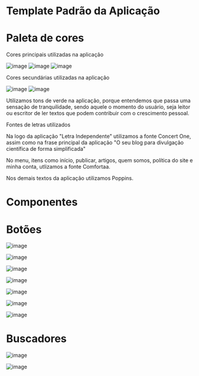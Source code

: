 # Template Padrão da Aplicação

# Paleta de cores

Cores principais utilizadas na aplicação

![image](https://github.com/ICEI-PUC-Minas-PMV-ADS/Letra-Independente/assets/111437215/35a6e8fe-5559-4be8-92a0-5fc93c3a13f9) ![image](https://github.com/ICEI-PUC-Minas-PMV-ADS/Letra-Independente/assets/111437215/4cbfe67c-fb49-4824-b622-a5dee853545b) ![image](https://github.com/ICEI-PUC-Minas-PMV-ADS/Letra-Independente/assets/111437215/0903f4f9-723e-47ba-af86-90cb67abb383)

Cores secundárias utilizadas na aplicação

![image](https://github.com/ICEI-PUC-Minas-PMV-ADS/Letra-Independente/assets/111437215/8a31640d-f208-4ff5-9e99-a9ccc3a2341c) ![image](https://github.com/ICEI-PUC-Minas-PMV-ADS/Letra-Independente/assets/111437215/43356994-bf3d-49e3-a344-a467b45feabe) 


Utilizamos tons de verde na aplicação, porque entendemos que passa uma sensação de tranquilidade, sendo aquele o momento do usuário, seja leitor ou escritor de ler textos que podem contribuir com o crescimento pessoal.

Fontes de letras utilizados

Na logo da aplicação "Letra Independente" utilizamos a fonte Concert One, assim como na frase principal da aplicação "O seu blog para divulgação científica de forma simplificada"

No menu, itens como início, publicar, artigos, quem somos, política do site e minha conta, utlizamos a fonte Comfortaa.

Nos demais textos da aplicação utilizamos Poppins.

# Componentes

# Botões

![image](https://github.com/ICEI-PUC-Minas-PMV-ADS/Letra-Independente/assets/111437215/79cc8117-f41f-4b6c-8109-1ad185393cab) 

![image](https://github.com/ICEI-PUC-Minas-PMV-ADS/Letra-Independente/assets/111437215/a94905a7-3c72-4454-99ed-5a5eb1611463)

![image](https://github.com/ICEI-PUC-Minas-PMV-ADS/Letra-Independente/assets/111437215/84f67acb-9b64-4139-8f63-3a00e328ec29)  

![image](https://github.com/ICEI-PUC-Minas-PMV-ADS/Letra-Independente/assets/111437215/a67b555e-0e83-4ed7-b8ff-b60efc91fb5e) 

![image](https://github.com/ICEI-PUC-Minas-PMV-ADS/Letra-Independente/assets/111437215/ab979b2c-6f4d-4116-b7e8-837ff57f60f5)

![image](https://github.com/ICEI-PUC-Minas-PMV-ADS/Letra-Independente/assets/111437215/c8b569f6-417f-40e2-94f2-b954c44f5cb2) 

![image](https://github.com/ICEI-PUC-Minas-PMV-ADS/Letra-Independente/assets/111437215/91a03046-8c48-46f6-8e98-0e1375089077)


# Buscadores

![image](https://github.com/ICEI-PUC-Minas-PMV-ADS/Letra-Independente/assets/111437215/0c3b39c2-a2c6-47c9-b2e3-a8dac694fb57)

![image](https://github.com/ICEI-PUC-Minas-PMV-ADS/Letra-Independente/assets/111437215/a7913fc3-8c42-4b42-a500-6c4a4d19692c) 



 


 










